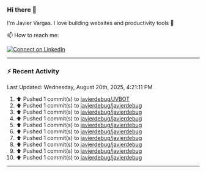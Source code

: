 ### Hi there 👋

I'm Javier Vargas. I love building websites and productivity tools :raised_hands: 

<!-- 🔭 I’m currently working on [TODO](https://github.com/javierdebug/XXX) --> 

📫 How to reach me:

<!-- [![Follow on Twitter](https://img.shields.io/badge/--twitter?label=Twitter&logo=Twitter&style=social)](https://twitter.com/james_madhacks) -->
[![Connect on LinkedIn](https://img.shields.io/badge/--linkedin?label=LinkedIn&logo=LinkedIn&style=social)](https://www.linkedin.com/in/javier-vargas-d/)

---

### :zap: Recent Activity
<!--RECENT_ACTIVITY:last_update-->
Last Updated: Wednesday, August 20th, 2025, 4:21:11 PM
<!--RECENT_ACTIVITY:last_update_end-->

<!--RECENT_ACTIVITY:start-->
1. ⬆️ Pushed 1 commit(s) to [javierdebug/JVBOT](https://github.com/javierdebug/JVBOT)
2. ⬆️ Pushed 1 commit(s) to [javierdebug/javierdebug](https://github.com/javierdebug/javierdebug)
3. ⬆️ Pushed 1 commit(s) to [javierdebug/javierdebug](https://github.com/javierdebug/javierdebug)
4. ⬆️ Pushed 1 commit(s) to [javierdebug/javierdebug](https://github.com/javierdebug/javierdebug)
5. ⬆️ Pushed 1 commit(s) to [javierdebug/javierdebug](https://github.com/javierdebug/javierdebug)
6. ⬆️ Pushed 1 commit(s) to [javierdebug/javierdebug](https://github.com/javierdebug/javierdebug)
7. ⬆️ Pushed 1 commit(s) to [javierdebug/javierdebug](https://github.com/javierdebug/javierdebug)
8. ⬆️ Pushed 1 commit(s) to [javierdebug/javierdebug](https://github.com/javierdebug/javierdebug)
9. ⬆️ Pushed 1 commit(s) to [javierdebug/javierdebug](https://github.com/javierdebug/javierdebug)
10. ⬆️ Pushed 1 commit(s) to [javierdebug/javierdebug](https://github.com/javierdebug/javierdebug)
<!--RECENT_ACTIVITY:end-->
---
